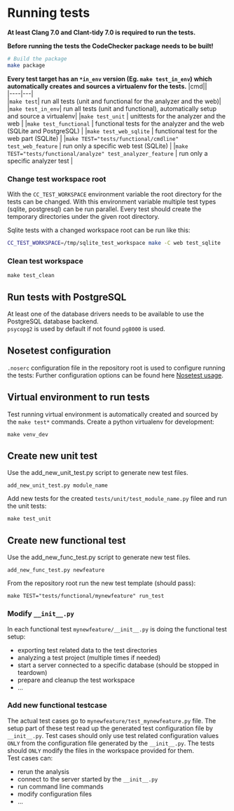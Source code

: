 # Running tests

__At least Clang 7.0 and Clant-tidy 7.0 is required to run the tests.__  

**Before running the tests the CodeChecker package needs to be built!**
```sh
# Build the package
make package
```

__Every test target has an `*in_env` version (Eg. `make test_in_env`) which automatically creates and sources a virtualenv for the tests.__
|cmd||  
|----|---|  
|`make test`| run all tests (unit and functional for the analyzer and the web)|  
|`make test_in_env`| run all tests (unit and functional), automatically setup and source a virtualenv| 
|`make test_unit` | unittests for the analyzer and the web | 
|`make test_functional` | functional tests for the analyzer and the web (SQLite and PostgreSQL) | 
|`make test_web_sqlite` | functional test for the web part (SQLite) | 
|`make TEST="tests/functional/cmdline" test_web_feature` | run only a specific web test (SQLite) |
|`make TEST="tests/functional/analyze" test_analyzer_feature` | run only a specific analyzer test |

### Change test workspace root

With the `CC_TEST_WORKSPACE` environment variable the root directory for the tests can be changed. With this environment variable multiple test types (sqlite, postgresql) can be run parallel. Every test should create the temporary directories under the given root directory.

Sqlite tests with a changed workspace root can be run like this:

```sh
CC_TEST_WORKSPACE=/tmp/sqlite_test_workspace make -C web test_sqlite
```

### Clean test workspace
~~~~~~{.sh}
make test_clean
~~~~~~

## Run tests with PostgreSQL
At least one of the database drivers needs to be available to use the PostgreSQL database backend.  
`psycopg2` is used by default if not found `pg8000` is used.

## Nosetest configuration
`.noserc` configuration file in the repository root is used to configure running the tests:
Further configuration options can be found here [Nosetest usage](http://nose.readthedocs.io/en/latest/usage.html).

## Virtual environment to run tests
Test running virtual environment is automatically created and sourced by the `make test*` commands.
Create a python virtualenv for development:
~~~~~~{.sh}
make venv_dev
~~~~~~

## Create new unit test
Use the add_new_unit_test.py script to generate new test files.
~~~~~~{.sh}
add_new_unit_test.py module_name
~~~~~~

Add new tests for the created `tests/unit/test_module_name.py` filee and run the unit tests:
~~~~~~{.sh}
make test_unit
~~~~~~

## Create new functional test

Use the add_new_func_test.py script to generate new test files.
~~~~~~{.sh}
add_new_func_test.py newfeature
~~~~~~

From the repository root run the new test template (should pass):
~~~~~~{.sh}
make TEST="tests/functional/mynewfeature" run_test
~~~~~~

### Modify `__init__.py`

In each functional test `mynewfeature/__init__.py` is doing the functional test setup:  
 - exporting test related data to the test directories
 - analyzing a test project (multiple times if needed)
 - start a server connected to a specific database (should be stopped in teardown)
 - prepare and cleanup the test workspace
 - ...

### Add new functional testcase

The actual test cases go to `mynewfeature/test_mynewfeature.py` file.
The setup part of these test read up the generated test configuration file by `__init__.py`.
Test cases should only use test related configuration values `ONLY` from the configuration file
generated by the `__init__.py`.
The tests should `ONLY` modify the files in the workspace provided for them.  
Test cases can:
 - rerun the analysis
 - connect to the server started by the `__init__.py`
 - run command line commands
 - modify configuration files
 - ...
